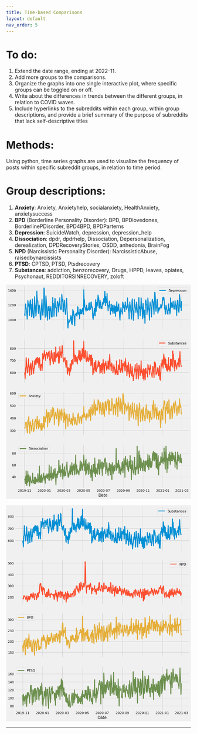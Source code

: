 ```yaml
---
title: Time-based Comparisons
layout: default
nav_order: 5
---
```


# To do:
1. Extend the date range, ending at 2022-11. 
2. Add more groups to the comparisons.
3. Organize the graphs into one single interactive plot, where specific groups can be toggled on or off.
4. Write about the differences in trends between the different groups, in relation to COVID waves.
5. Include hyperlinks to the subreddits within each group, within group descriptions, and provide a brief summary of the purpose of subreddits that lack self-descriptive titles

# Methods:

Using python, time series graphs are used to visualize the frequency of posts within specific subreddit groups, in relation to time period.
# Group descriptions:
1. **Anxiety**: Anxiety, Anxietyhelp, socialanxiety, HealthAnxiety, anxietysuccess
2. **BPD** (Borderline Personality Disorder): BPD, BPDlovedones, BorderlinePDisorder, BPD4BPD, BPDParterns
3. **Depression**: SuicideWatch, depression, depression_help
4. **Dissociation**: dpdr, dpdrhelp, Dissociation, Depersonalization, derealization, DPDRecoveryStories, OSDD, anhedonia, BrainFog
5. **NPD** (Narcissistic Personality Disorder): NarcissisticAbuse, raisedbynarcissists
6. **PTSD**: CPTSD, PTSD, Ptsdrecovery
7. **Substances**: addiction, benzorecovery, Drugs, HPPD, leaves, opiates, Psychonaut, REDDITORSINRECOVERY, zoloft

![](assets/DIS_COMP.png)<!-- -->


![](assets/PD_COMP.png)<!-- -->


---